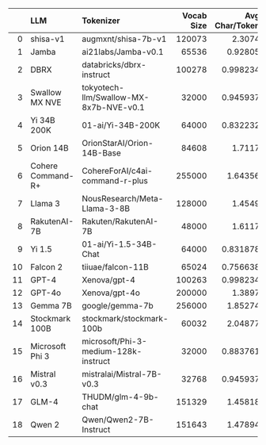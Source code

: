|    | LLM               | Tokenizer                              |   Vocab Size |   Avg Char/Token |
|---:|:------------------|:---------------------------------------|-------------:|-----------------:|
|  0 | shisa-v1          | augmxnt/shisa-7b-v1                    |       120073 |         2.3074   |
|  1 | Jamba             | ai21labs/Jamba-v0.1                    |        65536 |         0.92805  |
|  2 | DBRX              | databricks/dbrx-instruct               |       100278 |         0.998234 |
|  3 | Swallow MX NVE    | tokyotech-llm/Swallow-MX-8x7b-NVE-v0.1 |        32000 |         0.945937 |
|  4 | Yi 34B 200K       | 01-ai/Yi-34B-200K                      |        64000 |         0.832232 |
|  5 | Orion 14B         | OrionStarAI/Orion-14B-Base             |        84608 |         1.7117   |
|  6 | Cohere Command-R+ | CohereForAI/c4ai-command-r-plus        |       255000 |         1.64356  |
|  7 | Llama 3           | NousResearch/Meta-Llama-3-8B           |       128000 |         1.4549   |
|  8 | RakutenAI-7B      | Rakuten/RakutenAI-7B                   |        48000 |         1.6117   |
|  9 | Yi 1.5            | 01-ai/Yi-1.5-34B-Chat                  |        64000 |         0.831878 |
| 10 | Falcon 2          | tiiuae/falcon-11B                      |        65024 |         0.756638 |
| 11 | GPT-4             | Xenova/gpt-4                           |       100263 |         0.998234 |
| 12 | GPT-4o            | Xenova/gpt-4o                          |       200000 |         1.3897   |
| 13 | Gemma 7B          | google/gemma-7b                        |       256000 |         1.85274  |
| 14 | Stockmark 100B    | stockmark/stockmark-100b               |        60032 |         2.04877  |
| 15 | Microsoft Phi 3   | microsoft/Phi-3-medium-128k-instruct   |        32000 |         0.883761 |
| 16 | Mistral v0.3      | mistralai/Mistral-7B-v0.3              |        32768 |         0.945937 |
| 17 | GLM-4             | THUDM/glm-4-9b-chat                    |       151329 |         1.45818  |
| 18 | Qwen 2            | Qwen/Qwen2-7B-Instruct                 |       151643 |         1.47894  |